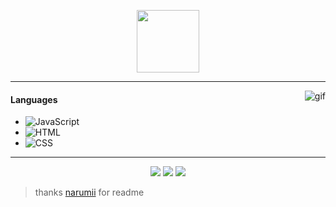 <p align="center">
    <img height="100em" src="https://count.getloli.com/get/@nuggy?theme=gelbooru"/>
</p>

---

<img alt="gif" src="https://i.imgur.com/4TpbeWn.jpeg" align="right"/>

#### Languages
- ![JavaScript](https://img.shields.io/badge/-JavaScript-5e79ff)
- ![HTML](https://img.shields.io/badge/-HTML-5e79ff)
- ![CSS](https://img.shields.io/badge/-CSS-5e79ff)

---

<p align="center">
    <a href="https://discord.gg/EuhpdZxm57"><img src="https://img.shields.io/badge/-Dino Nuggy~_0001-5e79ff?style=flat&logo=discord"/></a>
    <a href="https://steamcommunity.com/id/OniChanInc"><img src="https://img.shields.io/badge/-dino nuggy~ ღ-5e79ff?style=flat&logo=steam"/></a>
    <a href="https://waa.ai/nuggy"><img src="https://img.shields.io/badge/-My_Website-5e79ff?style=flat"/></a>
</p>

> thanks [narumii](https://github.com/narumii) for readme

